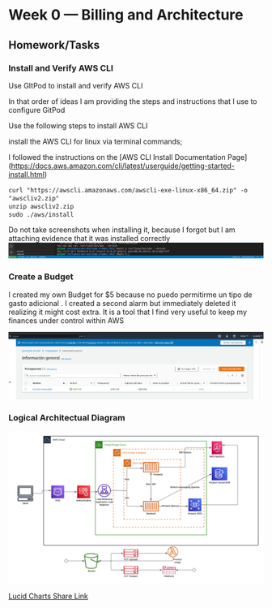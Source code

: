 # Week 0 — Billing and Architecture

## Homework/Tasks

### Install and Verify AWS CLI
Use GItPod to install and verify AWS CLI

In that order of ideas I am providing the steps and instructions that I use to configure GitPod

Use the following steps to install AWS CLI

install the AWS CLI for linux via terminal commands;

I followed the instructions on the [AWS CLI Install Documentation Page]
(https://docs.aws.amazon.com/cli/latest/userguide/getting-started-install.html)

```
curl "https://awscli.amazonaws.com/awscli-exe-linux-x86_64.zip" -o "awscliv2.zip"
unzip awscliv2.zip
sudo ./aws/install
```

Do not take screenshots when installing it, because I forgot but I am attaching evidence that it was installed correctly
![Installing AWS CLI](assets/AWSCLIInstall.png)

### Create a Budget

I created my own Budget for $5 because no puedo permitirme un tipo de gasto adicional .
I created a second alarm but immediately deleted it realizing it might cost extra.
It is a tool that I find very useful to keep my finances under control within AWS

![Image of The Budget Alarm I Created](assets/budget.png) 

### Logical Architectual Diagram
![Cruddur Logical Design](assets/Diagramapp.png)

[Lucid Charts Share Link](https://lucid.app/lucidchart/88a7e383-ba36-4acd-9304-5066a0ffa2c8/edit?viewport_loc=24%2C31%2C2219%2C1085%2C0_0&invitationId=inv_f8e6c559-42f2-4288-9278-344731afb83c)
